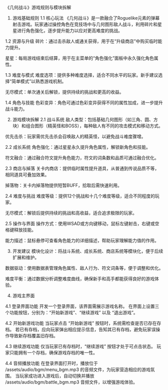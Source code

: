 《几何战斗》游戏规则与模块拆解
1. 游戏基础规则
1.1 核心玩法
《几何战斗》是一款融合了Roguelike元素的弹幕射击游戏。玩家通过操控角色在竞技场中与几何图形敌人战斗，利用碎片和星星进行角色强化，逐步提升能力以应对更高难度的挑战。

1.2 资源与升级
碎片：通过击杀敌人或通关获得，用于在“升级商店”中购买临时能力提升。

星星：每局游戏结束后结算，用于在主菜单的“角色强化”面板中永久强化角色属性。

1.3 难度与模式
难度选项：提供多种难度选择，适合不同水平的玩家。新手建议选择“简单模式”以熟悉游戏机制。

无尽模式：单次通关后解锁，提供持续的挑战和更高的收益。

1.4 角色与技能
色彩变异：角色可通过色彩变异获得不同的属性加成，进一步提升战斗能力。

2. 游戏模块拆解
2.1 战斗系统
敌人类型：包括基础几何图形（如三角、圆、方块）和组合图形（精英怪和BOSS），每种敌人有不同的攻击模式和移动方式。

优先击杀：玩家需优先击杀会召唤敌人的精英怪，以避免战斗难度骤增。

2.2 成长系统
角色强化：通过星星永久提升角色属性，解锁新角色和技能。

符文融合：通过融合符文提升角色能力，符文的词条数和品质可通过融合优化。

2.3 商店与掉落
关卡内商店：提供临时属性提升道具，从普通到传说品质不等，相同道具可叠加效果。

掉落物：关卡内掉落物提供短暂BUFF，拾取后需快速利用。

2.4 难度与挑战
难度等级：提供12个挑战和十几个难度等级，适合不同程度的玩家。

无尽模式：解锁后提供持续的挑战和高收益，适合追求极限的玩家。

2.5 操作与界面
操作方式：使用WSAD或方向键移动，鼠标左键射击，右键或空格键释放技能。

能力描述：鼠标悬停可查看角色能力的详细描述，帮助玩家理解能力值的作用。

3. 开发建议
模块化设计：将战斗系统、成长系统、商店系统等模块化，便于后续扩展和维护。

数据驱动：使用数据表管理角色属性、敌人行为、符文词条等，便于调整和优化。

难度平衡：通过数据分析调整难度曲线，确保新手和高手都能获得良好的游戏体验。

4. 游戏主界面

4.1 登录界面功能
开发一个登录界面，该界面需展示游戏名称。
在界面上设置三个功能按钮，分别为：“开始新游戏”、“继续游戏” 以及 “退出游戏”。

4.2 开始新游戏功能
当玩家点击 “开始新游戏” 按钮时，系统需检查是否已存在存档。
若已有存档，应向玩家弹出相应提示信息，告知其已有存档，避免玩家误操作导致新存档覆盖旧存档。

4.3 继续游戏功能
仅当玩家已有存档时，“继续游戏” 按钮才处于可点击状态。
玩家只能拥有一个存档，确保游戏存档的唯一性。

4.4 音频播放功能
在登录界面打开时，播放位于 /assets/audio/bgm/menu_bgm.mp3 的音频文件，为玩家营造相应的游戏氛围。
当玩家成功进入游戏后，自动切换并播放 /assets/audio/bgm/battle_bgm.mp3 音频文件，以增强游戏体验。